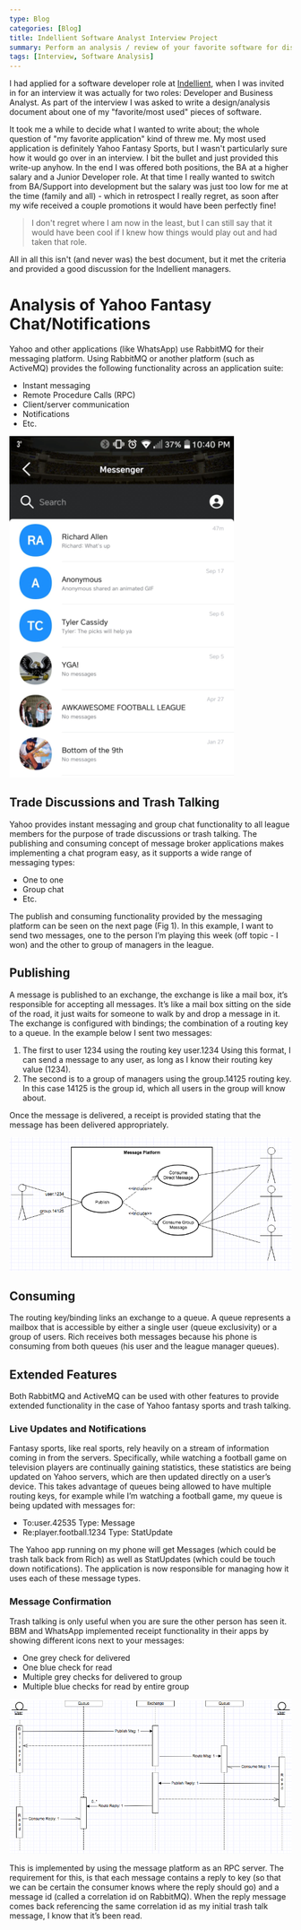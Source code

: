 ```yaml
---
type: Blog
categories: [Blog]
title: Indellient Software Analyst Interview Project
summary: Perform an analysis / review of your favorite software for discussion during the interview.
tags: [Interview, Software Analysis]
---
```


I had applied for a software developer role at [Indellient](https://www.indellient.com/), when I was invited in for an interview it was actually for two roles: Developer and Business Analyst.  As part of the interview I was asked to write a design/analysis document about one of my "favorite/most used" pieces of software.

It took me a while to decide what I wanted to write about; the whole question of "my favorite application" kind of threw me.  My most used application is definitely Yahoo Fantasy Sports, but I wasn't particularly sure how it would go over in an interview.  I bit the bullet and just provided this write-up anyhow.  In the end I was offered both positions, the BA at a higher salary and a Junior Developer role.  At that time I really wanted to switch from BA/Support into development but the salary was just too low for me at the time (family and all) - which in retrospect I really regret, as soon after my wife received a couple promotions it would have been perfectly fine!

> I don't regret where I am now in the least, but I can still say that it would have been cool if I knew how things would play out and had taken that role.

All in all this isn't (and never was) the best document, but it met the criteria and provided a good discussion for the Indellient managers.

# Analysis of Yahoo Fantasy Chat/Notifications

Yahoo and other applications (like WhatsApp) use RabbitMQ for their messaging platform.  Using RabbitMQ or another platform (such as ActiveMQ) provides the following functionality across an application suite:
-	Instant messaging
-	Remote Procedure Calls (RPC)
-	Client/server communication
-	Notifications
-	Etc.

![Yahoo Fantasy Chat](./yahoo-chat.png)

## Trade Discussions and Trash Talking
Yahoo provides instant messaging and group chat functionality to all league members for the purpose of trade discussions or trash talking.  The publishing and consuming concept of message broker applications makes implementing a chat program easy, as it supports a wide range of messaging types:
-	One to one 
-	Group chat
-	Etc.

The publish and consuming functionality provided by the messaging platform can be seen on the next page (Fig 1).  In this example, I want to send two messages, one to the person I’m playing this week (off topic - I won) and the other to group of managers in the league.

## Publishing 
A message is published to an exchange, the exchange is like a mail box, it’s responsible for accepting all messages.  It’s like a mail box sitting on the side of the road, it just waits for someone to walk by and drop a message in it.  The exchange is configured with bindings; the combination of a routing key to a queue. In the example below I sent two messages:
1)	The first to user 1234 using the routing key user.1234 Using this format, I can send a message to any user, as long as I know their routing key value (1234).
2)	The second is to a group of managers using the group.14125 routing key.  In this case 14125 is the group id, which all users in the group will know about.

Once the message is delivered, a receipt is provided stating that the message has been delivered appropriately. 

![Publishing and Consuming](./yahoo-chat-pub-sub.png)

## Consuming
The routing key/binding links an exchange to a queue.  A queue represents a mailbox that is accessible by either a single user (queue exclusivity) or a group of users.  Rich receives both messages because his phone is consuming from both queues (his user and the league manager queues). 

## Extended Features
Both RabbitMQ and ActiveMQ can be used with other features to provide extended functionality in the case of Yahoo fantasy sports and trash talking.

### Live Updates and Notifications
Fantasy sports, like real sports, rely heavily on a stream of information coming in from the servers.  Specifically, while watching a football game on television players are continually gaining statistics, these statistics are being updated on Yahoo servers, which are then updated directly on a user’s device.  This takes advantage of queues being allowed to have multiple routing keys, for example while I’m watching a football game, my queue is being updated with messages for:
-	To:user.42535 Type: Message
-	Re:player.football.1234 Type: StatUpdate

The Yahoo app running on my phone will get Messages (which could be trash talk back from Rich) as well as StatUpdates (which could be touch down notifications).  The application is now responsible for managing how it uses each of these message types.

### Message Confirmation
Trash talking is only useful when you are sure the other person has seen it. BBM and WhatsApp implemented receipt functionality in their apps by showing different icons next to your messages:   
-	One grey check for delivered
-	One blue check for read
-	Multiple grey checks for delivered to group
-	Multiple blue checks for read by entire group

![Communication UML](./yahoo-chat-uml.png)

This is implemented by using the message platform as an RPC server.  The requirement for this, is that each message contains a reply to key (so that we can be certain the consumer knows where the reply should go) and a message id (called a correlation id on RabbitMQ).  When the reply message comes back referencing the same correlation id as my initial trash talk message, I know that it’s been read.

